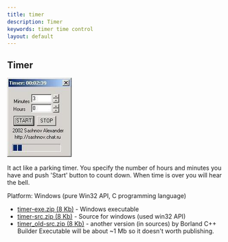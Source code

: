 ```yaml
---
title: timer
description: Timer
keywords: timer time control
layout: default
---
```

 
Timer
--
![Timer screenshot](img/timer.jpg) 
 
It act like a parking timer. You specify the number of hours and minutes
you have and push 'Start' button to count down.
When time is over you will hear the bell.
 
Platform: Windows (pure Win32 API, C programming language)
 
 - <a href="files/timer-exe.zip">timer-exe.zip
  (8 Kb)</a>   - Windows executable
 - <a href="files/timer-src.zip">timer-src.zip
  (8 Kb)</a>   - Source for windows (used win32 API)
 - <a href="files/timer_old-src.zip">timer_old-src.zip
  (8 Kb)</a>   - another version (in sources) by Borland C++ Builder
   Executable will be about ~1 Mb so it doesn't worth publishing.
